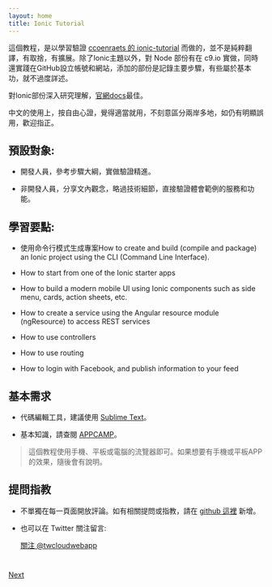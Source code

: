 ```yaml
---
layout: home
title: Ionic Tutorial
---
```

這個教程，是以學習驗證 [ccoenraets 的 ionic-tutorial](http://ccoenraets.github.io/ionic-tutorial) 而做的，並不是純粹翻譯，有取捨，有擴展。除了Ionic主題以外，對 Node 部份有在 c9.io 實做，同時還實踐在GitHub設立帳號和網站，添加的部份是記錄主要步驟，有些屬於基本功，就不過度詳述。

對Ionic部份深入研究理解，[官網docs](http://ionicframework.com/docs)最佳。

中文的使用上，按自由心證，覺得適當就用，不刻意區分兩岸多地，如仍有明顯誤用，歡迎指正。

## 預設對象:

- 開發人員，參考步驟大綱，實做驗證精進。

- 非開發人員，分享文內觀念，略過技術細節，直接驗證體會範例的服務和功能。




## 學習要點:

- 使用命令行模式生成專案How to create and build (compile and package) an Ionic project using the CLI (Command Line Interface).

- How to start from one of the Ionic starter apps

- How to build a modern mobile UI using Ionic components such as side menu, cards, action sheets, etc. 

- How to create a service using the Angular resource module (ngResource) to access REST services

- How to use controllers

- How to use routing

- How to login with Facebook, and publish information to your feed


## 基本需求

- 代碼編輯工具，建議使用 [Sublime Text](http://www.sublimetext.com/)。

- 基本知識，請查閱 [APPCAMP](http://appcamp.io/)。



>這個教程使用手機、平板或電腦的流覽器即可。如果想要有手機或平板APP的效果，隨後會有說明。

## 提問指教

- 不單獨在每一頁面開放評論。如有相關提問或指教，請在 [github 這裡](https://github.com/twcloudwebapp/twcloudwebapp.github.io/issues) 新增。


- 也可以在 Twitter 關注留言:

    <a href="https://twitter.com/twcloudwebapp" class="twitter-follow-button" data-show-count="true" 
    data-size="large" data-lang="en">關注 
    @twcloudwebapp</a>
    <script>!function(d,s,id){var js,fjs=d.getElementsByTagName(s)[0];if(!d.getElementById(id)){js=d.createElement(s);js.id=id;js.src="//platform.twitter.com/widgets.js";fjs.parentNode.insertBefore(js,fjs);}}(document,"script","twitter-wjs");</script>

<div class="row" style="margin-top:40px;">
<div class="col-sm-12">
<a href="install-ionic.html" class="btn btn-default pull-right">Next <i class="glyphicon
glyphicon-chevron-right"></i></a>
</div>
</div>
